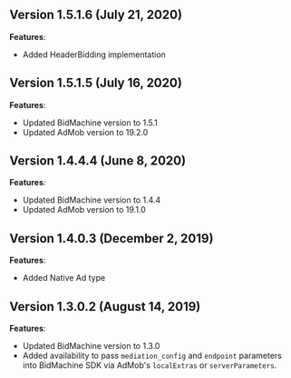 ## Version 1.5.1.6 (July 21, 2020)
**Features**:
* Added HeaderBidding implementation

## Version 1.5.1.5 (July 16, 2020)
**Features**:
* Updated BidMachine version to 1.5.1
* Updated AdMob version to 19.2.0

## Version 1.4.4.4 (June 8, 2020)
**Features**:
* Updated BidMachine version to 1.4.4
* Updated AdMob version to 19.1.0

## Version 1.4.0.3 (December 2, 2019)
**Features**:
* Added Native Ad type

## Version 1.3.0.2 (August 14, 2019)
**Features**:
* Updated BidMachine version to 1.3.0
* Added availability to pass `mediation_config` and `endpoint` parameters into BidMachine SDK via AdMob's `localExtras` or `serverParameters`.
